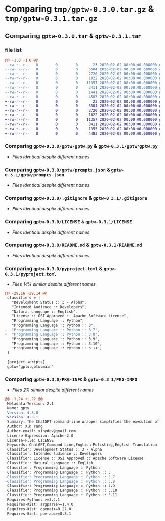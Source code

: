 # Comparing `tmp/gptw-0.3.0.tar.gz` & `tmp/gptw-0.3.1.tar.gz`

## Comparing `gptw-0.3.0.tar` & `gptw-0.3.1.tar`

### file list

```diff
@@ -1,8 +1,8 @@
--rw-r--r--   0        0        0       23 2020-02-02 00:00:00.000000 gptw-0.3.0/gptw/__init__.py
--rw-r--r--   0        0        0     5504 2020-02-02 00:00:00.000000 gptw-0.3.0/gptw/gptw.py
--rw-r--r--   0        0        0     2720 2020-02-02 00:00:00.000000 gptw-0.3.0/gptw/prompts.json
--rw-r--r--   0        0        0     1822 2020-02-02 00:00:00.000000 gptw-0.3.0/.gitignore
--rw-r--r--   0        0        0    11357 2020-02-02 00:00:00.000000 gptw-0.3.0/LICENSE
--rw-r--r--   0        0        0     3411 2020-02-02 00:00:00.000000 gptw-0.3.0/README.md
--rw-r--r--   0        0        0     1441 2020-02-02 00:00:00.000000 gptw-0.3.0/pyproject.toml
--rw-r--r--   0        0        0     4583 2020-02-02 00:00:00.000000 gptw-0.3.0/PKG-INFO
+-rw-r--r--   0        0        0       23 2020-02-02 00:00:00.000000 gptw-0.3.1/gptw/__init__.py
+-rw-r--r--   0        0        0     5504 2020-02-02 00:00:00.000000 gptw-0.3.1/gptw/gptw.py
+-rw-r--r--   0        0        0     2720 2020-02-02 00:00:00.000000 gptw-0.3.1/gptw/prompts.json
+-rw-r--r--   0        0        0     1822 2020-02-02 00:00:00.000000 gptw-0.3.1/.gitignore
+-rw-r--r--   0        0        0    11357 2020-02-02 00:00:00.000000 gptw-0.3.1/LICENSE
+-rw-r--r--   0        0        0     3411 2020-02-02 00:00:00.000000 gptw-0.3.1/README.md
+-rw-r--r--   0        0        0     1355 2020-02-02 00:00:00.000000 gptw-0.3.1/pyproject.toml
+-rw-r--r--   0        0        0     4483 2020-02-02 00:00:00.000000 gptw-0.3.1/PKG-INFO
```

### Comparing `gptw-0.3.0/gptw/gptw.py` & `gptw-0.3.1/gptw/gptw.py`

 * *Files identical despite different names*

### Comparing `gptw-0.3.0/gptw/prompts.json` & `gptw-0.3.1/gptw/prompts.json`

 * *Files identical despite different names*

### Comparing `gptw-0.3.0/.gitignore` & `gptw-0.3.1/.gitignore`

 * *Files identical despite different names*

### Comparing `gptw-0.3.0/LICENSE` & `gptw-0.3.1/LICENSE`

 * *Files identical despite different names*

### Comparing `gptw-0.3.0/README.md` & `gptw-0.3.1/README.md`

 * *Files identical despite different names*

### Comparing `gptw-0.3.0/pyproject.toml` & `gptw-0.3.1/pyproject.toml`

 * *Files 14% similar despite different names*

```diff
@@ -29,16 +29,14 @@
 classifiers = [
   "Development Status :: 3 - Alpha",
   "Intended Audience :: Developers",
   "Natural Language :: English",
   "License :: OSI Approved :: Apache Software License",
   "Programming Language :: Python",
   "Programming Language :: Python :: 3",
-  "Programming Language :: Python :: 3.7",
-  "Programming Language :: Python :: 3.8",
   "Programming Language :: Python :: 3.9",
   "Programming Language :: Python :: 3.10",
   "Programming Language :: Python :: 3.11",
 ]
 
 [project.scripts]
 gptw="gptw.gptw:main"
```

### Comparing `gptw-0.3.0/PKG-INFO` & `gptw-0.3.1/PKG-INFO`

 * *Files 2% similar despite different names*

```diff
@@ -1,24 +1,22 @@
 Metadata-Version: 2.1
 Name: gptw
-Version: 0.3.0
+Version: 0.3.1
 Summary: The ChatGPT command-line wrapper simplifies the execution of predetermined tasks through ChatGPT.
 Author: Xin Yang
 Author-email: xinydev@gmail.com
 License-Expression: Apache-2.0
 License-File: LICENSE
 Keywords: ChatGPT,Command Line,English Polishing,English Translation
 Classifier: Development Status :: 3 - Alpha
 Classifier: Intended Audience :: Developers
 Classifier: License :: OSI Approved :: Apache Software License
 Classifier: Natural Language :: English
 Classifier: Programming Language :: Python
 Classifier: Programming Language :: Python :: 3
-Classifier: Programming Language :: Python :: 3.7
-Classifier: Programming Language :: Python :: 3.8
 Classifier: Programming Language :: Python :: 3.9
 Classifier: Programming Language :: Python :: 3.10
 Classifier: Programming Language :: Python :: 3.11
 Requires-Python: >=3.7.1
 Requires-Dist: argparse>=1.4.0
 Requires-Dist: openai>=0.27.0
 Requires-Dist: poe-api>=0.3.1
```

